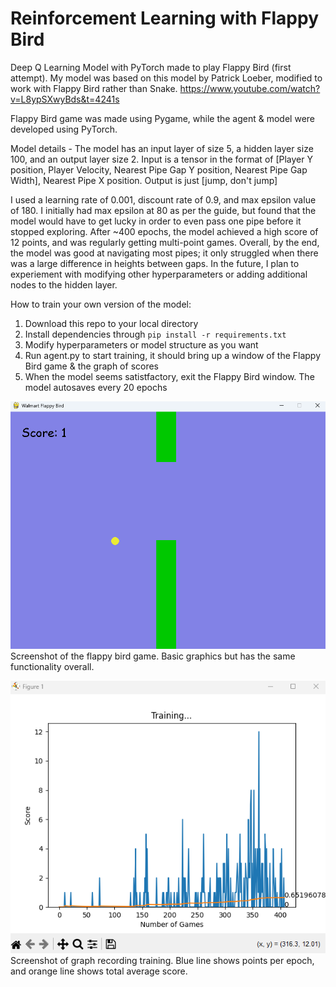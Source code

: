 # Reinforcement Learning with Flappy Bird
Deep Q Learning Model with PyTorch made to play Flappy Bird (first attempt). My model was based on this model by Patrick Loeber, modified to work with Flappy Bird rather than Snake.
https://www.youtube.com/watch?v=L8ypSXwyBds&t=4241s

Flappy Bird game was made using Pygame, while the agent & model were developed using PyTorch.

Model details - The model has an input layer of size 5, a hidden layer size 100, and an output layer size 2. Input is a tensor in the format of [Player Y position, Player Velocity, Nearest Pipe Gap Y position, Nearest Pipe Gap Width], Nearest Pipe X position. Output is just [jump, don't jump] 

I used a learning rate of 0.001, discount rate of 0.9, and max epsilon value of 180. I initially had max epsilon at 80 as per the guide, but found that the model would have to get lucky in order to even pass one pipe before it stopped exploring. After ~400 epochs, the model achieved a high score of 12 points, and was regularly getting multi-point games. Overall, by the end, the model was good at navigating most pipes; it only struggled when there was a large difference in heights between gaps. In the future, I plan to experiement with modifying other hyperparameters or adding additional nodes to the hidden layer.

How to train your own version of the model:
1. Download this repo to your local directory
2. Install dependencies through ```pip install -r requirements.txt```
3. Modify hyperparameters or model structure as you want
4. Run agent.py to start training, it should bring up a window of the Flappy Bird game & the graph of scores
5. When the model seems satistfactory, exit the Flappy Bird window. The model autosaves every 20 epochs

![Screenshot of flappy bird game](https://github.com/abhinavuppala/Reinforcement-Learning_Flappy-Bird/blob/main/readme_assets/flappybird_screenshot.png)
Screenshot of the flappy bird game. Basic graphics but has the same functionality overall.

![Screenshot of Graph of scores over epochs](https://github.com/abhinavuppala/Reinforcement-Learning_Flappy-Bird/blob/main/readme_assets/training_graph.png)
Screenshot of graph recording training. Blue line shows points per epoch, and orange line shows total average score.
